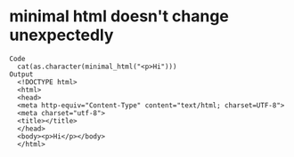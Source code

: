 # minimal html doesn't change unexpectedly

    Code
      cat(as.character(minimal_html("<p>Hi")))
    Output
      <!DOCTYPE html>
      <html>
      <head>
      <meta http-equiv="Content-Type" content="text/html; charset=UTF-8">
      <meta charset="utf-8">
      <title></title>
      </head>
      <body><p>Hi</p></body>
      </html>


